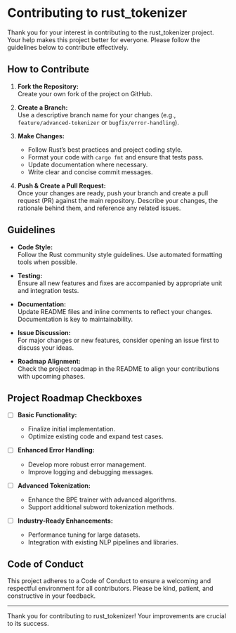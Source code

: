 # Contributing to rust_tokenizer

Thank you for your interest in contributing to the rust_tokenizer project. Your help makes this project better for everyone. Please follow the guidelines below to contribute effectively.

## How to Contribute

1. **Fork the Repository:**  
   Create your own fork of the project on GitHub.

2. **Create a Branch:**  
   Use a descriptive branch name for your changes (e.g., `feature/advanced-tokenizer` or `bugfix/error-handling`).

3. **Make Changes:**  
   - Follow Rust’s best practices and project coding style.
   - Format your code with `cargo fmt` and ensure that tests pass.
   - Update documentation where necessary.
   - Write clear and concise commit messages.

4. **Push & Create a Pull Request:**  
   Once your changes are ready, push your branch and create a pull request (PR) against the main repository. Describe your changes, the rationale behind them, and reference any related issues.

## Guidelines

- **Code Style:**  
  Follow the Rust community style guidelines. Use automated formatting tools when possible.

- **Testing:**  
  Ensure all new features and fixes are accompanied by appropriate unit and integration tests.

- **Documentation:**  
  Update README files and inline comments to reflect your changes. Documentation is key to maintainability.

- **Issue Discussion:**  
  For major changes or new features, consider opening an issue first to discuss your ideas.

- **Roadmap Alignment:**  
  Check the project roadmap in the README to align your contributions with upcoming phases.

## Project Roadmap Checkboxes

- [ ] **Basic Functionality:**  
  - Finalize initial implementation.
  - Optimize existing code and expand test cases.

- [ ] **Enhanced Error Handling:**  
  - Develop more robust error management.
  - Improve logging and debugging messages.

- [ ] **Advanced Tokenization:**  
  - Enhance the BPE trainer with advanced algorithms.
  - Support additional subword tokenization methods.

- [ ] **Industry-Ready Enhancements:**  
  - Performance tuning for large datasets.
  - Integration with existing NLP pipelines and libraries.

## Code of Conduct

This project adheres to a Code of Conduct to ensure a welcoming and respectful environment for all contributors. Please be kind, patient, and constructive in your feedback.

---

Thank you for contributing to rust_tokenizer! Your improvements are crucial to its success.
